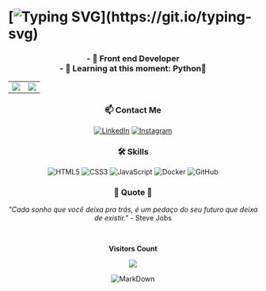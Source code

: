 # [![Typing SVG](https://readme-typing-svg.herokuapp.com/?color=FF0000&size=45&center=true&vCenter=true&width=1000&lines=+My+name+is+Matheus+P.+Martins.;I'm+23+years+old.;I'm+from+Brazil,+SP.)](https://git.io/typing-svg)

<div align="center">
<h3>- 🔭 Front end Developer
  <br>
- 🌱 Learning at this moment: Python🐍</h3>
</div>  

<table align = "center">
  <tr style="border: none;">
    <td style="border: none;">
      <picture>
        <source
          srcset="https://github-readme-stats.vercel.app/api?username=theusmpm&show_icons=true&theme=dark&title_color=C00102&icon_color=C00102"
          media="(prefers-color-scheme: dark)"
        />
        <source
          srcset="https://github-readme-stats.vercel.app/api?username=theusmpm&show_icons=true&title_color=C00102&icon_color=C00102"
          media="(prefers-color-scheme: light), (prefers-color-scheme: no-preference)"
        />
        <img src="https://github-readme-stats.vercel.app/api?username=theusmpm&show_icons=true&title_color=C00102&icon_color=C00102" />
      </picture>
    </td>
    <td style="border: none;">
      <picture>
        <source
          srcset="https://github-readme-stats.vercel.app/api/top-langs/?username=theusmpm&layout=compact&theme=dark&title_color=C00102"
          media="(prefers-color-scheme: dark)"
        />
        <source
          srcset="https://github-readme-stats.vercel.app/api/top-langs/?username=theusmpm&layout=compact&title_color=C00102"
          media="(prefers-color-scheme: light), (prefers-color-scheme: no-preference)"
        />
        <img src="https://github-readme-stats.vercel.app/api/top-langs/?username=theusmpm&layout=compact&title_color=C00102" />
      </picture>
    </td>
  </tr>
</table>

<div align = "center">

### 📫 Contact Me

[![LinkedIn](https://img.shields.io/badge/-LinkedIn-0077B5?style=flat&logo=LinkedIn&logoColor=white)](https://www.linkedin.com/in/matheus-parizotto-martins-6b95b628a/)
[![Instagram](https://img.shields.io/badge/-Instagram-E4405F?style=flat&logo=instagram&logoColor=white)](https://www.instagram.com/theusmpm/) 


### 🛠️ Skills

![HTML5](https://img.shields.io/badge/-HTML5-E34F26?style=flat&logo=html5&logoColor=white)
![CSS3](https://img.shields.io/badge/-CSS3-1572B6?style=flat&logo=css3&logoColor=white)
![JavaScript](https://img.shields.io/badge/-JavaScript-F7DF1E?style=flat&logo=javascript&logoColor=black)
![Docker](https://img.shields.io/badge/-Docker-2496ED?style=flat&logo=docker&logoColor=white)
![GitHub](https://img.shields.io/badge/-GitHub-181717?style=flat&logo=github&logoColor=white)

### 🌟 Quote 🌟

 _"Cada sonho que você deixa pra trás, é um pedaço do seu futuro que deixa de existir."_ - Steve Jobs 

</div>

<br>

 <div align="center">
   <p align="centre"><b>Visitors Count</b></p>  
<p align="center"><img align="center" src="https://profile-counter.glitch.me/{theusmpm}/count.svg" /></p> 


 ![MarkDown](https://img.shields.io/badge/Made%20with-Markdown-1f425f.svg)

 </div>
